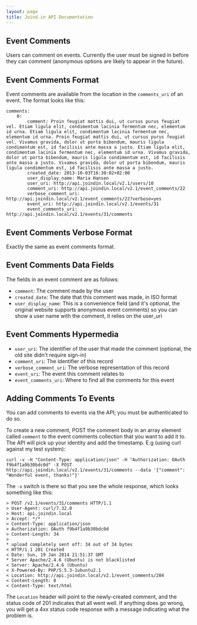 ```yaml
---
layout: page
title: Joind.in API Documentation
---
```


## Event Comments

Users can comment on events.  Currently the user must be signed in before they can comment (anonymous options are likely to appear in the future).

## Event Comments Format

Event comments are available from the location in the ``comments_uri`` of an event.  The format looks like this:

~~~~
comments:
    0:
        comment: Proin feugiat mattis dui, ut cursus purus feugiat vel. Etiam ligula elit, condimentum lacinia fermentum nec, elementum id urna. Etiam ligula elit, condimentum lacinia fermentum nec, elementum id urna. Proin feugiat mattis dui, ut cursus purus feugiat vel. Vivamus gravida, dolor ut porta bibendum, mauris ligula condimentum est, id facilisis ante massa a justo. Etiam ligula elit, condimentum lacinia fermentum nec, elementum id urna. Vivamus gravida, dolor ut porta bibendum, mauris ligula condimentum est, id facilisis ante massa a justo. Vivamus gravida, dolor ut porta bibendum, mauris ligula condimentum est, id facilisis ante massa a justo.
        created_date: 2013-10-03T16:30:02+02:00
        user_display_name: Maria Hansen
        user_uri: http://api.joindin.local/v2.1/users/10
        comment_uri: http://api.joindin.local/v2.1/event_comments/22
        verbose_comment_uri: http://api.joindin.local/v2.1/event_comments/22?verbose=yes
        event_uri: http://api.joindin.local/v2.1/events/31
        event_comments_uri: http://api.joindin.local/v2.1/events/31/comments
~~~~

## Event Comments Verbose Format

Exactly the same as event comments format.

## Event Comments Data Fields

The fields in an event comment are as follows:

*  ``comment``: The comment made by the user
*  ``created_date``:  The date that this comment was made, in ISO format
*  ``user_display_name``: This is a convenience field (and it's optional, the original website supports anonymous event comments) so you can show a user name with the comment, it relies on the user_uri

## Event Comments Hypermedia

*  ``user_uri``:  The identifier of the user that made the comment (optional, the old site didn't require sign-in)
*  ``comment_uri``:  The identifier of this record
*  ``verbose_comment_uri``: The verbose representation of this record
*  ``event_uri``: The event this comment relates to
*  ``event_comments_uri``:  Where to find all the comments for this event


## Adding Comments To Events

You can add comments to events via the API; you must be authenticated to do so.

To create a new comment, POST the comment body in an array element called ``comment`` to the event comments collection that you want to add it to.  The API will pick up your identity and add the timestamp.  E.g (using curl against my test system):

~~~~
curl -v -H "Content-Type: application/json" -H "Authorization: OAuth f9b4f1a9b30bdc0d" -X POST http://api.joindin.local/v2.1/events/31/comments --data '{"comment": "Wonderful event, thanks!"}'
~~~~

The ``-v`` switch is there so that you see the whole response, which looks something like this:

~~~~
> POST /v2.1/events/31/comments HTTP/1.1
> User-Agent: curl/7.32.0
> Host: api.joindin.local
> Accept: */*
> Content-Type: application/json
> Authorization: OAuth f9b4f1a9b30bdc0d
> Content-Length: 34
> 
* upload completely sent off: 34 out of 34 bytes
< HTTP/1.1 201 Created
< Date: Sun, 19 Jan 2014 21:51:37 GMT
* Server Apache/2.4.6 (Ubuntu) is not blacklisted
< Server: Apache/2.4.6 (Ubuntu)
< X-Powered-By: PHP/5.5.3-1ubuntu2.1
< Location: http://api.joindin.local/v2.1/event_comments/204
< Content-Length: 0
< Content-Type: text/html
~~~~

The ``Location`` header will point to the newly-created comment, and the status code of 201 indicates that all went well.  If anything does go wrong, you will get a 4xx status code response with a message indicating what the problem is.
